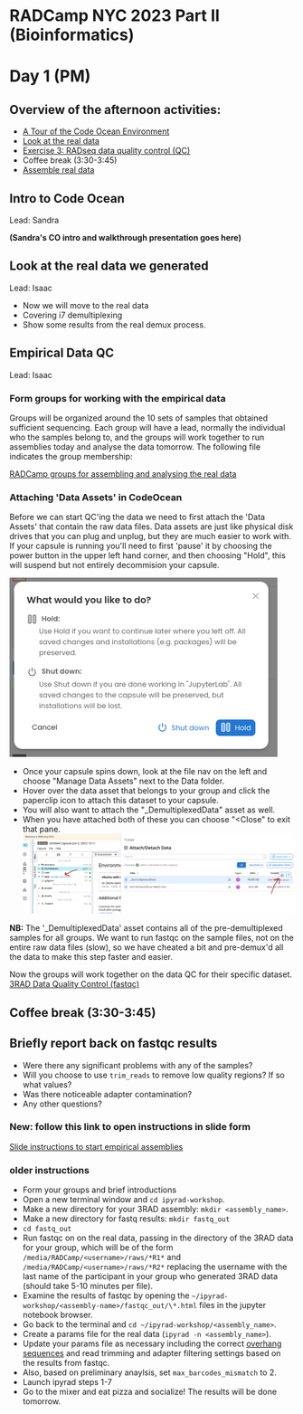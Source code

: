 # RADCamp NYC 2023 Part II (Bioinformatics)
# Day 1 (PM)

## Overview of the afternoon activities:
* [A Tour of the Code Ocean Environment](#intro-to-code-ocean)
* [Look at the real data](#Look-at-the-real-data-we-generate)
* [Exercise 3: RADseq data quality control (QC)](#empirical-data-qc)
* Coffee break (3:30-3:45)
* [Assemble real data](#Form-groups-and-assemble-real-data)

## Intro to Code Ocean
Lead: Sandra

**(Sandra's CO intro and walkthrough presentation goes here)**


## Look at the real data we generated
Lead: Isaac

* Now we will move to the real data
 * Covering i7 demultiplexing
 * Show some results from the real demux process.

## Empirical Data QC
Lead: Isaac

### Form groups for working with the empirical data
Groups will be organized around the 10 sets of samples that obtained sufficient
sequencing. Each group will have a lead, normally the individual who the samples
belong to, and the groups will work together to run assemblies today and analyse
the data tomorrow. The following file indicates the group membership:  

[RADCamp groups for assembling and analysing the real data](PartII-Groups.md)

### Attaching 'Data Assets' in CodeOcean
Before we can start QC'ing the data we need to first attach the 'Data Assets'
that contain the raw data files. Data assets are just like physical disk drives
that you can plug and unplug, but they are much easier to work with. If your
capsule is running you'll need to first 'pause' it by choosing the power button
in the upper left hand corner, and then choosing "Hold", this will suspend
but not entirely decommision your capsule.

![png](images/CO-HoldCapsule.png)

* Once your capsule spins down, look at the file nav on the left and choose
"Manage Data Assets" next to the Data folder.
* Hover over the data asset that belongs to your group and click the paperclip
icon to attach this dataset to your capsule.
* You will also want to attach the "\_DemultiplexedData" asset as well.
* When you have attached both of these you can choose "\<Close" to exit that pane.
![png](images/CO-ManageDataAssets.png)

**NB:** The '\_DemultiplexedData' asset contains all of the pre-demultiplexed
samples for all groups. We want to run fastqc on the sample files, not on the
entire raw data files (slow), so we have cheated a bit and pre-demux'd all the
data to make this step faster and easier.

Now the groups will work together on the data QC for their specific dataset.
[3RAD Data Quality Control (fastqc)](Part_II_files/fastqc.md)

## Coffee break (3:30-3:45)

## Briefly report back on fastqc results
* Were there any significant problems with any of the samples?
* Will you choose to use `trim_reads` to remove low quality regions? If so what values?
* Was there noticeable adapter contamination?
* Any other questions?

### New: follow this link to open instructions in slide form
[Slide instructions to start empirical assemblies](https://eaton-lab.org/slides/radcamped)


###  older instructions
* Form your groups and brief introductions
* Open a new terminal window and `cd ipyrad-workshop`.
* Make a new directory for your 3RAD assembly: `mkdir <assembly_name>`.
* Make a new directory for fastq results: `mkdir fastq_out`
* `cd fastq_out`
* Run fastqc on on the real data, passing in the directory of the 3RAD data
for your group, which will be of the form `/media/RADCamp/<username>/raws/*R1*`
and `/media/RADCamp/<username>/raws/*R2*` replacing the username with the last
name of the participant in your group who generated 3RAD data (should take
5-10 minutes per file).
* Examine the results of fastqc by opening the
`~/ipyrad-workshop/<assembly-name>/fastqc_out/\*.html` files in the jupyter
notebook browser.
* Go back to the terminal and `cd ~/ipyrad-workshop/<assembly_name>`.
* Create a params file for the real data (`ipyrad -n <assembly_name>`).
* Update your params file as necessary including the correct
[overhang sequences](PartII-Overhangs.txt) and read trimming and adapter
filtering settings based on the results from fastqc.
* Also, based on preliminary anaylsis, set `max_barcodes_mismatch`
to 2.
* Launch ipyrad steps 1-7
* Go to the mixer and eat pizza and socialize! The results will be done tomorrow.

